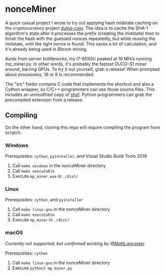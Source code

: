 # nonceMiner

A quick casual project I wrote to try out applying hash midstate caching on the cryptocurrency project [duino-coin](https://github.com/revoxhere/duino-coin). The idea is to cache the SHA-1 algorithm's state after it processes the prefix (creating the midstate) then to finish the hash with the guessed nonces repeatedly, but while reusing the midstate, until the right nonce is found. This saves a lot of calculation, and it's already being used in Bitcoin mining.

Aside from server bottlenecks, my i7-8550U peaked at 18 MH/s running mp_miner.py. In other words, it's probably the fastest DUCO-S1 miner around, barring GPUs. To try it out yourself, grab a release! When prompted about processess, 16 or 8 is recommended.

The "src" folder contains C code that implements the shortcut and also a Cython wrapper, so C/C++ programmers can use those source files. This includes an unmodified copy of [sha1](https://github.com/clibs/sha1). Python programmers can grab the precompiled extension from a release.

## Compiling
On the other hand, cloning this repo will require compiling the program from scratch.

### Windows

Prerequisites: `cython`, `pyinstaller`, and Visual Studio Build Tools 2019
1) Call `make windows` in the nonceMiner directory
2) Call `make executable`
3) Execute `mp_miner.exe` in `./dist/`

### Linux

Prerequisites: `cython`, and `pyinstaller`
1) Call `make linux-gnu` in the nonceMiner directory
2) Call `make executable`
3) Execute `mp_miner` in `./dist/`

### macOS

*Currently not supported, but confirmed working by [@MattLancaster](https://github.com/MattLancaster)*

Prerequisites: `cython`
1) Call `make linux-gnu` in the nonceMiner directory
2) Execute `python3 mp_miner.py`